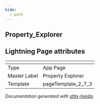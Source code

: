 ```yaml
---
hide:
  - path
---
```


## Property_Explorer

## Lightning Page attributes

|<!-- -->|<!-- -->|
|:---|:---|
|Type| App Page|
|Master Label|Property Explorer|
|Template|pageTemplate_2_7_3|




<!-- Page description -->


_Documentation generated with [sfdx-hardis](https://sfdx-hardis.cloudity.com)_
